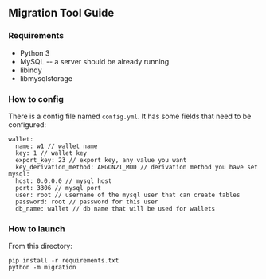 ## Migration Tool Guide

### Requirements

* Python 3
* MySQL -- a server should be already running
* libindy
* libmysqlstorage

### How to config

There is a config file named `config.yml`. It has some fields that need to be configured:
```
wallet:
  name: w1 // wallet name
  key: 1 // wallet key
  export_key: 23 // export key, any value you want
  key_derivation_method: ARGON2I_MOD // derivation method you have set
mysql:
  host: 0.0.0.0 // mysql host
  port: 3306 // mysql port
  user: root // username of the mysql user that can create tables
  password: root // password for this user
  db_name: wallet // db name that will be used for wallets
```

### How to launch

From this directory:
```
pip install -r requirements.txt
python -m migration
```
